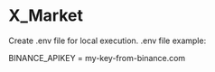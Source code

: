 # X_Market

Create .env file for local execution.
.env file example:

BINANCE_APIKEY = my-key-from-binance.com
